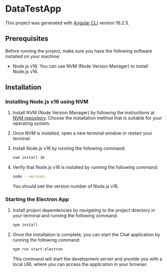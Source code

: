 # DataTestApp

This project was generated with [Angular CLI](https://github.com/angular/angular-cli) version 16.2.5.

## Prerequisites

Before running the project, make sure you have the following software installed on your machine:

- Node.js v16: You can use NVM (Node Version Manager) to install Node.js v16.

## Installation

### Installing Node.js v16 using NVM

1. Install NVM (Node Version Manager) by following the instructions at [NVM repository](https://github.com/nvm-sh/nvm#installation). Choose the installation method that is suitable for your operating system.

2. Once NVM is installed, open a new terminal window or restart your terminal.

3. Install Node.js v16 by running the following command:

   ```bash
   nvm install 16
   ```

4. Verify that Node.js v16 is installed by running the following command:

   ```bash
   node --version
   ```

   You should see the version number of Node.js v16.

### Starting the Electron App

1. Install project dependencies by navigating to the project directory in your terminal and running the following command:

   ```bash
   npm install
   ```


2. Once the installation is complete, you can start the Chat application by running the following command:

   ```bash
   npm run start-electron
   ```

   This command will start the development server and provide you with a local URL where you can access the application in your browser.
